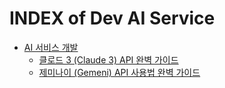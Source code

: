 # INDEX of Dev AI Service

- [AI 서비스 개발](./)
  - [클로드 3 (Claude 3) API 완벽 가이드](./claude-api-complete-guide/)
  - [제미나이 (Gemeni) API 사용법 완벽 가이드](./gemeni-multimodal-api/)
